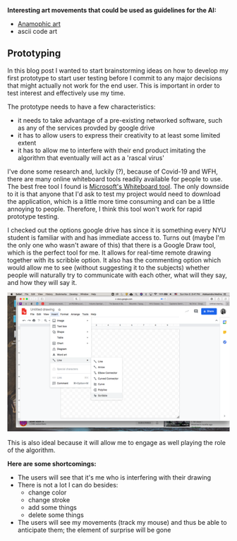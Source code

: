 **Interesting art movements that could be used as guidelines for the AI:**
- [Anamophic art](https://www.demilked.com/anamorphosis-anamorphic-cylinder-art/)
- ascii code art


## Prototyping

In this blog post I wanted to start brainstorming ideas on how to develop my first prototype to start user testing before I commit to any major decisions that might actually not work for the end user. This is important in order to test interest and effectively use my time.

The prototype needs to have a few characteristics:
- it needs to take advantage of a pre-existing networked software, such as any of the services provded by google drive
- it has to allow users to express their creativity to at least some limited extent
- it has to allow me to interfere with their end product imitating the algorithm that eventually will act as a 'rascal virus'


I've done some research and, luckily (?), because of Covid-19 and WFH, there are many online whiteboard tools readily available for people to use. The best free tool I found is [Microsoft's Whiteboard tool](https://www.microsoft.com/en-us/microsoft-365/microsoft-whiteboard/digital-whiteboard-app). The only downside to it is that anyone that I'd ask to test my project would need to download the application, which is a little more time consuming and can be a little annoying to people. Therefore, I think this tool won't work for rapid prototype testing.


I checked out the options google drive has since it is something every NYU student is familiar with and has immediate access to. Turns out (maybe I'm the only one who wasn't aware of this) that there is a Google Draw tool, which is the perfect tool for me. It allows for real-time remote drawing together with its scribble option. It also has the commenting option which would allow me to see (without suggesting it to the subjects) whether people will naturally try to communicate with each other, what will they say, and how they will say it.


![google draw](/media/googledraw.png)


This is also ideal because it will allow me to engage as well playing the role of the algorithm. 



**Here are some shortcomings:**

- The users will see that it's me who is interfering with their drawing
- There is not a lot I can do besides:
    - change color
    - change stroke 
    - add some things
    - delete some things
- The users will see my movements (track my mouse) and thus be able to anticipate them; the element of surprise will be gone

